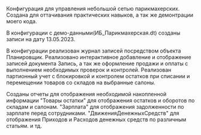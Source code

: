 Конфигурация для управления небольшой сетью парикмахерских.
Создана для оттачивания практических навыков, а так же демонтрации моего кода.

В конфигурации с демо-данными(ИБ_Парикмахерская.dt) созданы записи на дату 13.05.2023.

В конфигурации реализован журнал записей посредством объекта Планировщик. 
Реализовано интерактивное добавление и отображение записей документа Запись, а так же оформление продажи и оплаты с выполнением необходимых проверок и контролей. 
Реализован партионный учет с блокировкой и контролем остатков при списании и перемещении товаров со складов на выбранные салоны.

Созданы отчеты для отображения необходимой накопленной информации
"Товары остатки" для отображения остатков и оборотов по складам и салонам. 
"Зарплата" для отображения задолженности по зарплате перед сотрудниками. 
"ДвиженияДенежныхСредств" для отображения Приходов и Расходов денежных средств по различным статьям.
и тд.


